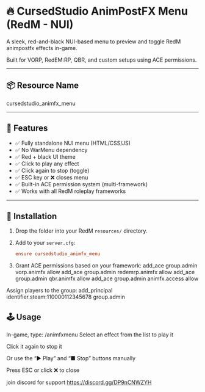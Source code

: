 # 🔥 CursedStudio AnimPostFX Menu (RedM - NUI)

A sleek, red-and-black NUI-based menu to preview and toggle RedM animpostfx effects in-game.

Built for VORP, RedEM:RP, QBR, and custom setups using ACE permissions.

---

## 📦 Resource Name
cursedstudio_animfx_menu

---

## 🧰 Features

- ✅ Fully standalone NUI menu (HTML/CSS/JS)
- ✅ No WarMenu dependency
- ✅ Red + black UI theme
- ✅ Click to play any effect
- ✅ Click again to stop (toggle)
- ✅ ESC key or ❌ closes menu
- ✅ Built-in ACE permission system (multi-framework)
- ✅ Works with all RedM roleplay frameworks

---

## 🚀 Installation

1. Drop the folder into your RedM `resources/` directory.

2. Add to your `server.cfg`:
   ```cfg
   ensure cursedstudio_animfx_menu

3. Grant ACE permissions based on your framework:
add_ace group.admin vorp.animfx allow
add_ace group.admin redemrp.animfx allow
add_ace group.admin qbr.animfx allow
add_ace group.admin animfx.access allow

Assign players to the group:
add_principal identifier.steam:110000112345678 group.admin

## 🕹 Usage
In-game, type:
/animfxmenu
Select an effect from the list to play it

Click it again to stop it

Or use the “▶ Play” and “■ Stop” buttons manually

Press ESC or click ❌ to close

join discord for support
https://discord.gg/DP9nCNWZYH